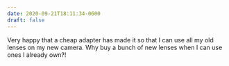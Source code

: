 ```yaml
---
date: 2020-09-21T18:11:34-0600
draft: false
---
```




Very happy that a cheap adapter has made it so that I can use all my old lenses on my new camera. Why buy a bunch of new lenses when I can use ones I already own?!



